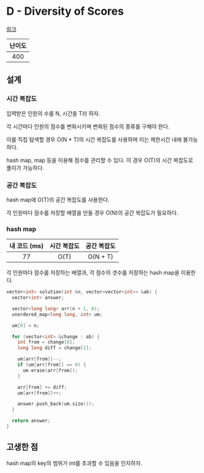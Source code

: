 # D - Diversity of Scores

[링크](https://atcoder.jp/contests/abc343/tasks/abc343_d)

| 난이도 |
| :----: |
|  400   |

## 설계

### 시간 복잡도

입력받은 인원의 수를 N, 시간을 T라 하자.

각 시간마다 인원의 점수를 변화시키며 변화된 점수의 종류를 구해야 한다.

이를 직접 탐색할 경우 O(N \* T)의 시간 복잡도를 사용하며 이는 제한시간 내에 불가능하다.

hash map, map 등을 이용해 점수를 관리할 수 있다. 이 경우 O(T)의 시간 복잡도로 풀이가 가능하다.

### 공간 복잡도

hash map에 O(T)의 공간 복잡도를 사용한다.

각 인원마다 점수를 저장할 배열을 만들 경우 O(N)의 공간 복잡도가 필요하다.

### hash map

| 내 코드 (ms) | 시간 복잡도 | 공간 복잡도 |
| :----------: | :---------: | :---------: |
|      77      |    O(T)     |  O(N + T)   |

각 인원마다 점수를 저장하는 배열과, 각 점수의 갯수를 저장하는 hash map을 이용한다.

```cpp
vector<int> solution(int &n, vector<vector<int>> &ab) {
  vector<int> answer;

  vector<long long> arr(n + 1, 0);
  unordered_map<long long, int> um;

  um[0] = n;

  for (vector<int> &change : ab) {
    int from = change[0];
    long long diff = change[1];

    um[arr[from]]--;
    if (um[arr[from]] == 0) {
      um.erase(arr[from]);
    }

    arr[from] += diff;
    um[arr[from]]++;

    answer.push_back(um.size());
  }

  return answer;
}
```

## 고생한 점

hash map의 key의 범위가 int를 초과할 수 있음을 인지하자.
